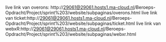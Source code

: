 
live link van overons: http://29061@29061.hosts1.ma-cloud.nl/Beroeps-Opdracht/Project/sprint%203/website/subpaginas/overons.html
live link van ticket:http://29061@29061.hosts1.ma-cloud.nl/Beroeps-Opdracht/Project/sprint%203/website/subpaginas/ticket.html
live link van webxR:http://29061@29061.hosts1.ma-cloud.nl/Beroeps-Opdracht/Project/sprint%203/website/subpaginas/webxr.html